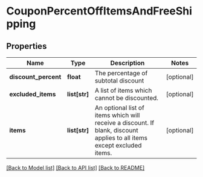 # CouponPercentOffItemsAndFreeShipping

## Properties
Name | Type | Description | Notes
------------ | ------------- | ------------- | -------------
**discount_percent** | **float** | The percentage of subtotal discount | [optional] 
**excluded_items** | **list[str]** | A list of items which cannot be discounted. | [optional] 
**items** | **list[str]** | An optional list of items which will receive a discount.  If blank, discount applies to all items except excluded items. | [optional] 

[[Back to Model list]](../README.md#documentation-for-models) [[Back to API list]](../README.md#documentation-for-api-endpoints) [[Back to README]](../README.md)


